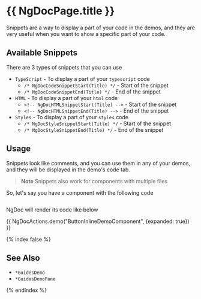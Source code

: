 # {{ NgDocPage.title }}

Snippets are a way to display a part of your code in the demos, and they are very useful
when you want to show a specific part of your code.

## Available Snippets

There are 3 types of snippets that you can use

- `TypeScript` - To display a part of your `typescript` code
  - `/* NgDocCodeSnippetStart(Title) */` - Start of the snippet
  - `/* NgDocCodeSnippetEnd(Title) */` - End of the snippet
- `HTML` - To display a part of your `html` code
  - `<!-- NgDocHTMLSnippetStart(Title) -->` - Start of the snippet
  - `<!-- NgDocHTMLSnippetEnd(Title) -->` - End of the snippet
- `Styles` - To display a part of your `styles` code
  - `/* NgDocStyleSnippetStart(Title) */` - Start of the snippet
  - `/* NgDocStyleSnippetEnd(Title) */` - End of the snippet

## Usage

Snippets look like comments, and you can use them in any of your demos, and they will be
displayed in the demo's code tab.

> **Note**
> Snippets also work for components with multiple files

So, let's say you have a component with the following code

```typescript file="./demos/button-inline-demo.component.ts" fileName="button-inline-demo.component.ts" {10,12,17,20,22,27}

```

NgDoc will render its code like below

{{ NgDocActions.demo("ButtonInlineDemoComponent", {expanded: true}) }}

{% index false %}

## See Also

- `*GuidesDemo`
- `*GuidesDemoPane`

{% endindex %}
